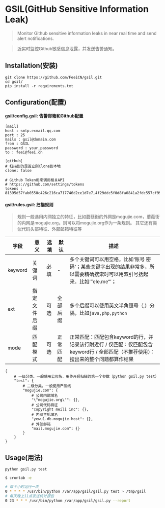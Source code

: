 # GSIL(GitHub Sensitive Information Leak)
> Monitor Github sensitive information leaks in near real time and send alert notifications.

> 近实时监控Github敏感信息泄露，并发送告警通知。

## Installation(安装)
```
git clone https://github.com/FeeiCN/gsil.git
cd gsil/
pip install -r requirements.txt
```

## Configuration(配置)
#### gsil/config.gsil: 告警邮箱和Github配置
```
[mail]
host : smtp.exmail.qq.com
port : 25
mails : gsil@domain.com
from : GSIL
password : your_password
to : feei@feei.cn

[github]
# 扫描到的是否立刻Clone到本地
clone: false

# Github Token用来调用相关API
# https://github.com/settings/tokens
tokens : 81395d57fab0550c426c216ca717746d2ce1d7e7,4f29ddc5f0d8fa0841a2fdc557cf9941e28d5123,f0f41b08f6146b3fd7e4c74e35b8eddd9d87b76f,ed0e0c8f5afb170c475c8fb8703e0972b10c3a21,2378badc29e41939863978ef886fd9cf01c91bc0,bdbe6402f605805b304bc03324f2e0423bbe4efd,070d7c44cb97af94fbf872b5419bebe6726d1b37,8414b778c60aca40d83aeee9c6bcd6e4d91cf284,f908391378fbc047bcf432d1d16e8c9f8681cd59,600f1fa50aae4ea65dade960a823e3a642da89ce,f1765571eb36aaa7ec49fb964285a6f5918478fe,edd4096cb3b13a40c8d1414cf809cd26f9d2305f,d49141037bacd411e1f99b8949b558509e0e4572,b8a408437b156f93d9db4f6b2044d618b5daefaf,efcfdaa8c361b54f04e3bd060bcbfa7bda89f721,8755d755a4a6f710a0dbb9839106144d35d00f6c

```
#### gsil/rules.gsil: 扫描规则
> 规则一般选用内网独立的特征，比如蘑菇街的外网是mogujie.com，蘑菇街的内网是mogujie.org，则可以将mogujie.org作为一条规则。
> 其它还有类似代码头部特征、外部邮箱特征等

| 字段 | 意义 | 选填 | 默认 | 描述 |
| --- | --- | --- | --- | --- |
| keyword | 关键词 | 必填 | - | 多个关键词可以用空格，比如‘账号 密码’；某些关键字出现的结果非常多，所以需要精确搜索时可以用双引号括起来，比如‘”ele.me“’；|
| ext | 指定文件后缀 | 可选 | 全部后缀 | 多个后缀可以使用英文半角逗号（,）分隔，比如`java,php,python` |
| mode |  匹配模式 | 可选 | 正常匹配 | 正常匹配：匹配包含keyword的行，并记录该行附近行 / 仅匹配：仅匹配包含keyword行 / 全部匹配（不推荐使用）：搜出来的整个问题都算作结果 |

```
{
    # 一级分类，一般使用公司名，用作开启扫描的第一个参数（python gsil.py test）
    "test": {
        # 二级分类，一般使用产品线
        "mogujie.com": {
            # 公司内部域名
            "\"mogujie.org\"": {},
            # 公司代码特征
            "copyright meili inc": {},
            # 内部主机域名
            "yewu1.db.mogujie.host": {},
            # 外部邮箱
            "mail.mogujie.com": {}
        }
    }
}
```


## Usage(用法)

```
python gsil.py test
```

```bash
$ crontab -e

# 每个小时运行一次
0 * * * * /usr/bin/python /var/app/gsil/gsil.py test > /tmp/gsil
# 每天晚上11点发送统计报告
0 23 * * * /usr/bin/python /var/app/gsil/gsil.py --report
```
